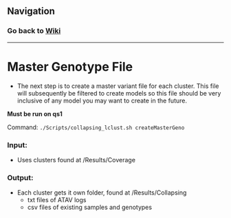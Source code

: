 ## Navigation
### Go back to <a href = "/Tutorial/Home.md">Wiki</a>
<hr>

# Master Genotype File

* The next step is to create a master variant file for each cluster. This file will subsequently be filtered to create models so this file should be very inclusive of any model you may want to create in the future.

**Must be run on qs1**

Command: `./Scripts/collapsing_lclust.sh createMasterGeno`

### Input:
* Uses clusters found at /Results/Coverage

### Output:
* Each cluster gets it own folder, found at /Results/Collapsing
  * txt files of ATAV logs
  * csv files of existing samples and genotypes